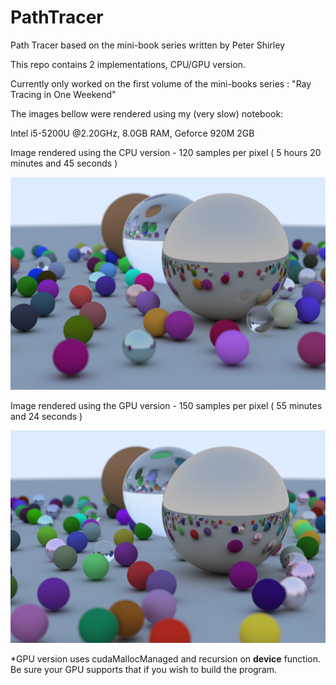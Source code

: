 # PathTracer
Path Tracer based on the mini-book series written by Peter Shirley

This repo contains 2 implementations, CPU/GPU version.

Currently only worked on the first volume of the mini-books series : "Ray Tracing in One Weekend"

The images bellow were rendered using my (very slow) notebook:

Intel i5-5200U @2.20GHz,
8.0GB RAM,
Geforce 920M 2GB

Image rendered using the CPU version - 120 samples per pixel ( 5 hours 20 minutes and 45 seconds )

![Alt text](cpu.png "CPU")

Image rendered using the GPU version - 150 samples per pixel ( 55 minutes and 24 seconds )

![Alt text](gpu.png "CPU")

*GPU version uses cudaMallocManaged and recursion on __device__ function. Be sure your GPU supports that if you wish to build the program.
